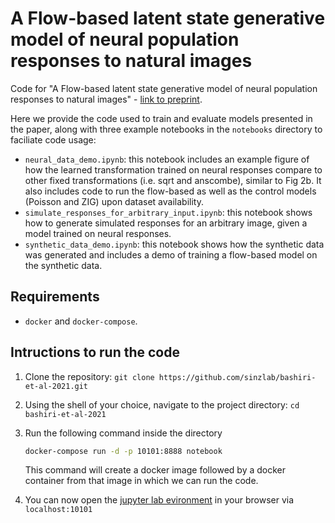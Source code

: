 # A Flow-based latent state generative model of neural population responses to natural images
Code for "A Flow-based latent state generative model of neural population responses to natural images" - [link to preprint]().

Here we provide the code used to train and evaluate models presented in the paper, along with three example notebooks in the `notebooks` directory to faciliate code usage:
- `neural_data_demo.ipynb`: this notebook includes an example figure of how the learned transformation trained on neural responses compare to other fixed transformations (i.e. sqrt and anscombe), similar to Fig 2b. It also includes code to run the flow-based as well as the control models (Poisson and ZIG) upon dataset availability.
- `simulate_responses_for_arbitrary_input.ipynb`: this notebook shows how to generate simulated responses for an arbitrary image, given a model trained on neural responses.
- `synthetic_data_demo.ipynb`: this notebook shows how the synthetic data was generated and includes a demo of training a flow-based model on the synthetic data.

## Requirements
- `docker` and `docker-compose`.

## Intructions to run the code

1. Clone the repository: `git clone https://github.com/sinzlab/bashiri-et-al-2021.git`
2. Using the shell of your choice, navigate to the project directory: `cd bashiri-et-al-2021`
3. Run the following command inside the directory

    ```bash
    docker-compose run -d -p 10101:8888 notebook
    ```
    This command will create a docker image followed by a docker container from that image in which we can run the code. 

3. You can now open the [jupyter lab evironment](https://jupyterlab.readthedocs.io/en/stable/#) in your browser via `localhost:10101`
